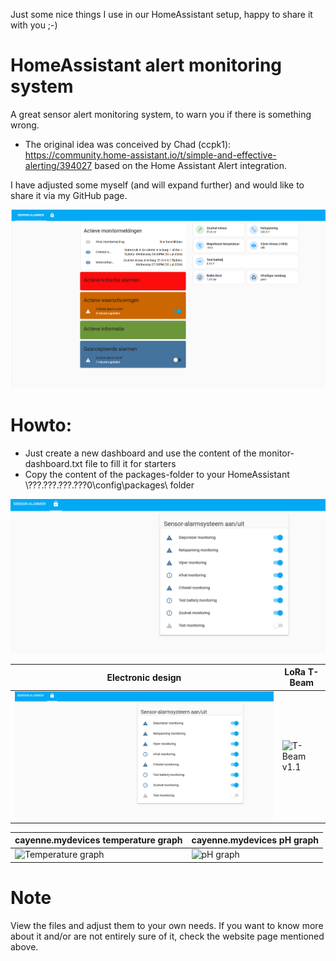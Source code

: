 Just some nice things I use in our HomeAssistant setup, happy to share it with you ;-)

# HomeAssistant alert monitoring system

A great sensor alert monitoring system, to warn you if there is something wrong. 

* The original idea was conceived by Chad (ccpk1): https://community.home-assistant.io/t/simple-and-effective-alerting/394027 based on the Home Assistant Alert integration.

I have adjusted some myself (and will expand further) and would like to share it via my GitHub page.

![image](img/sensormonitoring.png?raw=true "Alert monitoring system")

# Howto:
* Just create a new dashboard and use the content of the monitor-dashboard.txt file to fill it for starters
* Copy the content of the packages-folder to your HomeAssistant \\???.???.???.???0\config\packages\ folder


![image](img/monitor-enable.png?raw=true "Sensor alarms enable/disable")

| Electronic design | LoRa T-Beam |
|------------|-------------|
| ![Electronic design](img/monitor-enable.png?raw=true "Electronic design") | ![T-Beam v1.1](img/T-BeamV1dot1.jpeg?raw=true "T-Beam v1.1") |


| cayenne.mydevices temperature graph | cayenne.mydevices pH graph|
|------------|-------------|
| ![Temperature graph](img/temperature.png?raw=true "Temperature graph") | ![pH graph](img/pH.png?raw=true "pH graph") |

# Note

View the files and adjust them to your own needs. If you want to know more about it and/or are not entirely sure of it, check the website page mentioned above.
